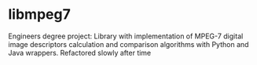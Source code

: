 # libmpeg7

Engineers degree project: Library with implementation of MPEG-7 digital image descriptors calculation and comparison algorithms with Python and Java wrappers. Refactored slowly after time

